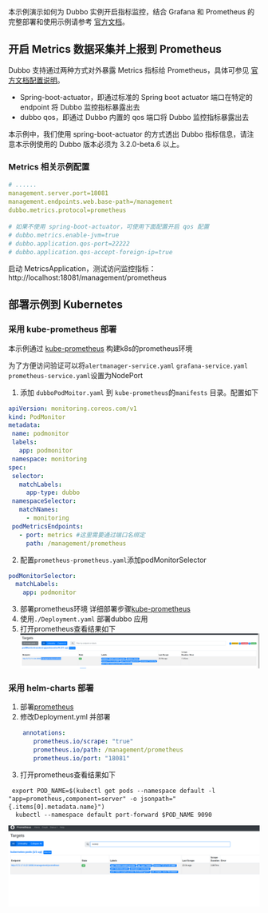 本示例演示如何为 Dubbo 实例开启指标监控，结合 Grafana 和 Prometheus 的完整部署和使用示例请参考 [官方文档](https://cn.dubbo.apache.org/zh-cn/overview/tasks/observability/)。

## 开启 Metrics 数据采集并上报到 Prometheus

Dubbo 支持通过两种方式对外暴露 Metrics 指标给 Prometheus，具体可参见 [官方文档配置说明]()。
* Spring-boot-actuator，即通过标准的 Spring boot actuator 端口在特定的 endpoint 将 Dubbo 监控指标暴露出去
* dubbo qos，即通过 Dubbo 内置的 qos 端口将 Dubbo 监控指标暴露出去

本示例中，我们使用 spring-boot-actuator 的方式透出 Dubbo 指标信息，请注意本示例使用的 Dubbo 版本必须为 3.2.0-beta.6 以上。

### Metrics 相关示例配置

```yaml
# ......
management.server.port=18081
management.endpoints.web.base-path=/management
dubbo.metrics.protocol=prometheus

# 如果不使用 spring-boot-actuator，可使用下面配置开启 qos 配置
# dubbo.metrics.enable-jvm=true
# dubbo.application.qos-port=22222
# dubbo.application.qos-accept-foreign-ip=true
```

启动 MetricsApplication，测试访问监控指标：http://localhost:18081/management/prometheus

## 部署示例到 Kubernetes
### 采用 kube-prometheus 部署

本示例通过 [kube-prometheus](https://github.com/prometheus-operator/kube-prometheus) 构建k8s的prometheus环境

为了方便访问验证可以将`alertmanager-service.yaml` `grafana-service.yaml` `prometheus-service.yaml`设置为NodePort

1. 添加 `dubboPodMoitor.yaml` 到 `kube-prometheus`的`manifests` 目录。配置如下
 ```yaml
apiVersion: monitoring.coreos.com/v1
kind: PodMonitor
metadata:
  name: podmonitor
  labels:
    app: podmonitor
  namespace: monitoring
spec:
  selector:
    matchLabels:
      app-type: dubbo
  namespaceSelector:
    matchNames:
      - monitoring
  podMetricsEndpoints:
    - port: metrics #这里需要通过端口名绑定
      path: /management/prometheus

```
2. 配置`prometheus-prometheus.yaml`添加podMonitorSelector

```yaml
podMonitorSelector:
  matchLabels:
    app: podmonitor
```
3. 部署prometheus环境
    详细部署步骤[kube-prometheus](https://github.com/prometheus-operator/kube-prometheus)
4. 使用`./Deployment.yaml` 部署dubbo 应用
5. 打开prometheus查看结果如下
   ![result.png](result.png)


### 采用 helm-charts 部署

1. 部署[prometheus](https://github.com/prometheus-community/helm-charts/tree/main/charts/prometheus)
2. 修改Deployment.yml 并部署
 ```yaml
     annotations:
        prometheus.io/scrape: "true"
        prometheus.io/path: /management/prometheus
        prometheus.io/port: "18081"
 ```
3. 打开prometheus查看结果如下
```shell
 export POD_NAME=$(kubectl get pods --namespace default -l "app=prometheus,component=server" -o jsonpath="{.items[0].metadata.name}")
  kubectl --namespace default port-forward $POD_NAME 9090
```
![helm_result.png](helm_result.png)
